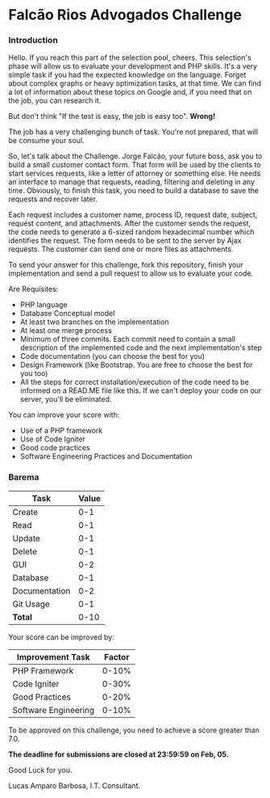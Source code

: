 # Falcão Rios Advogados Challenge

### Introduction
Hello.
If you reach this part of the selection pool, cheers.
This selection's phase will allow us to evaluate your development and PHP skills.
It's a very simple task if you had the expected knowledge on the language. Forget about complex graphs or heavy optimization tasks, at that time. We can find a lot of information about these topics on Google and, if you need that on the job, you can research it.

But don't think "If the test is easy, the job is easy too". **Wrong!**

The job has a very challenging bunch of task. You're not prepared, that will be consume your soul.

So, let's talk about the Challenge.
Jorge Falcão, your future boss, ask you to build a small customer contact form. That form will be used by the clients to start services requests, like a letter of attorney or something else.
He needs an interface to manage that requests, reading, filtering and deleting in any time.
Obviously, to finish this task, you need to build a database to save the requests and recover later.

Each request includes a customer name, process ID, request date, subject, request content, and attachments. After the customer sends the request, the code needs to generate a 6-sized random hexadecimal number which identifies the request. The form needs to be sent to the server by Ajax requests. The customer can send one or more files as attachments.

To send your answer for this challenge, fork this repository, finish your implementation and send a pull request to allow us to evaluate your code.

Are Requisites:

  - PHP language
  - Database Conceptual model
  - At least two branches on the implementation
  - At least one merge process
  - Minimum of three commits. Each commit need to contain a small description of the implemented code and the next implementation's step
  - Code documentation (you can choose the best for you)
  - Design Framework (like Bootstrap. You are free to choose the best for you too)
  - All the steps for correct installation/execution of the code need to be informed on a READ.ME file like this. If we can't deploy your code on our server, you'll be eliminated.
 
You can improve your score with:

  - Use of a PHP framework
  - Use of Code Igniter
  - Good code practices
  - Software Engineering Practices and Documentation

### Barema

| Task | Value |
| ------ | ------ |
| Create | 0-1 |
| Read | 0-1 |
| Update | 0-1 |
| Delete | 0-1 |
| GUI | 0-2 |
| Database | 0-1 |
| Documentation | 0-2 |
| Git Usage | 0-1 |
| **Total** | 0-10 |

Your score can be improved by:

| Improvement Task | Factor |
| ------ | ------ |
| PHP Framework | 0-10% |
| Code Igniter | 0-30% |
| Good Practices | 0-20% |
| Software Engineering | 0-10% |

To be approved on this challenge, you need to achieve a score greater than 7.0.

**The deadline for submissions are closed at 23:59:59 on Feb, 05.**

Good Luck for you.

Lucas Amparo Barbosa,
I.T. Consultant.
